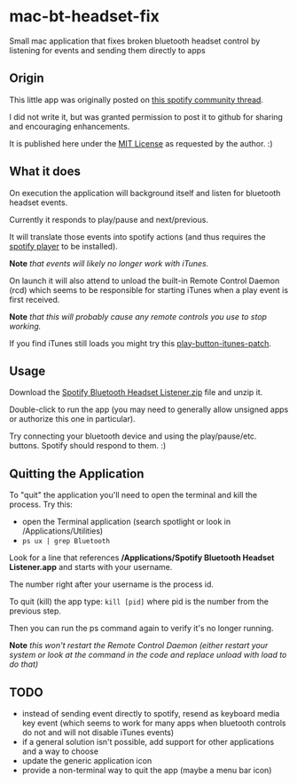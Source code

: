 mac-bt-headset-fix
==================

Small mac application that fixes broken bluetooth headset control by listening for events and sending them directly to apps

## Origin
This little app was originally posted on [this spotify community thread](http://community.spotify.com/t5/Help-Desktop-Linux-Mac-and/Bluetooth-headset-buttons/m-p/161796).

I did not write it, but was granted permission to post it to github for sharing and encouraging enhancements.

It is published here under the [MIT License](http://opensource.org/licenses/MIT) as requested by the author. :)

## What it does
On execution the application will background itself and listen for bluetooth headset events.

Currently it responds to play/pause and next/previous.

It will translate those events into spotify actions (and thus requires the [spotify player](http://www.spotify.com/download) to be installed).

**Note** *that events will likely no longer work with iTunes.*

On launch it will also attend to unload the built-in Remote Control Daemon (rcd) which seems to be responsible for starting iTunes when a play event is first received.

**Note** *that this will probably cause any remote controls you use to stop working.*

If you find iTunes still loads you might try this [play-button-itunes-patch](http://github.com/thebitguru/play-button-itunes-patch).

## Usage
Download the [Spotify Bluetooth Headset Listener.zip](http://github.com/jguice/mac-bt-headset-fix/raw/master/Spotify%20Bluetooth%20Headset%20Listener.zip) file and unzip it.

Double-click to run the app (you may need to generally allow unsigned apps or authorize this one in particular).

Try connecting your bluetooth device and using the play/pause/etc. buttons.  Spotify should respond to them.  :)

## Quitting the Application
To "quit" the application you'll need to open the terminal and kill the process.  Try this:

- open the Terminal application (search spotlight or look in /Applications/Utilities)
- `ps ux | grep Bluetooth`

Look for a line that references **/Applications/Spotify Bluetooth Headset Listener.app** and starts with your username.

The number right after your username is the process id.

To quit (kill) the app type:  `kill [pid]`  where pid is the number from the previous step.

Then you can run the ps command again to verify it's no longer running.

 **Note** *this won't restart the Remote Control Daemon (either restart your system or look at the command in the code and replace unload with load to do that)*


## TODO
- instead of sending event directly to spotify, resend as keyboard media key event (which seems to work for many apps when bluetooth controls do not and will not disable iTunes events)
- if a general solution isn't possible, add support for other applications and a way to choose
- update the generic application icon
- provide a non-terminal way to quit the app (maybe a menu bar icon)